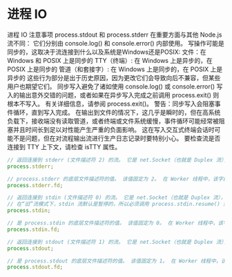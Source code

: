 # 进程 IO
进程 IO 注意事项
process.stdout 和 process.stderr 在重要方面与其他 Node.js 流不同：
它们分别由 console.log() 和 console.error() 内部使用。
写操作可能是同步的，这取决于流连接到什么以及系统是Windows还是POSIX:
文件：在 Windows 和 POSIX 上是同步的
TTY（终端）: 在 Windows 上是异步的，在 POSIX 上是同步的
管道（和套接字）: 在 Windows 上是同步的，在 POSIX 上是异步的
这些行为部分是出于历史原因，因为更改它们会导致向后不兼容，但某些用户也期望它们。
同步写入避免了诸如使用 console.log() 或 console.error() 写入的输出意外交错的问题，或者如果在异步写入完成之前调用 process.exit() 则根本不写入。 有关详细信息，请参阅 process.exit()。
警告：同步写入会阻塞事件循环，直到写入完成。 在输出到文件的情况下，这几乎是瞬时的，但在高系统负载下，接收端没有读取管道，或者终端或文件系统缓慢，事件循环可能经常被阻塞并且时间长到足以对性能产生严重的负面影响。 这在写入交互式终端会话时可能不是问题，但在对流程输出流进行生产日志记录时要特别小心。
要检查流是否连接到 TTY 上下文，请检查 isTTY 属性。

```js
// 返回连接到 stderr (文件描述符 2) 的流。 它是 net.Socket（也就是 Duplex 流），除非文件描述符 2 指向文件，在这种情况下它是 Writable 流。
process.stderr;

// process.stderr 的底层文件描述符的值。 该值固定为 2。 在 Worker 线程中，该字段不存在。
process.stderr.fd;

// 返回连接到 stdin (文件描述符 0) 的流。 它是 net.Socket（也就是 Duplex 流），除非文件描述符 0 指向文件，在这种情况下它是 Readable 流
// 在“旧”流模式下，stdin 流默认是暂停的，所以必须调用 process.stdin.resume() 来读取它。 另请注意，调用 process.stdin.resume() 本身会将流切换到“旧”模式。
process.stdin;

// 是 process.stdin 的底层文件描述符的值。 该值固定为 0。 在 Worker 线程中，该字段不存在。
process.stdin.fd;

// 返回连接到 stdout (文件描述符 1) 的流。 它是 net.Socket（也就是 Duplex 流），除非文件描述符 1 指向文件，在这种情况下它是 Writable 流。
process.stdout;

// 是 process.stdout 的底层文件描述符的值。 该值固定为 1。 在 Worker 线程中，该字段不存在
process.stdout.fd;
```
